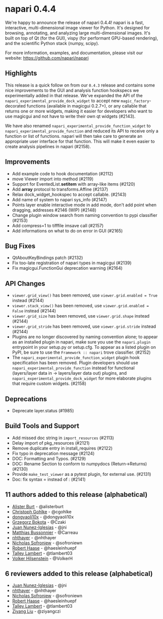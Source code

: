 # napari 0.4.4

We're happy to announce the release of napari 0.4.4!
napari is a fast, interactive, multi-dimensional image viewer for Python.
It's designed for browsing, annotating, and analyzing large multi-dimensional
images. It's built on top of Qt (for the GUI), vispy (for performant GPU-based
rendering), and the scientific Python stack (numpy, scipy).


For more information, examples, and documentation, please visit our website:
https://github.com/napari/napari

## Highlights
This release is a quick follow on from our `0.4.3` release and contains some
nice improvements to the GUI and analysis function hookspecs we experimentally
added in that release. We've expanded the API of the
`napari_experimental_provide_dock_widget` to accept new `magic_factory`-
decorated functions (available in magicgui 0.2.7+), or any callable that
returns one or more widgets, making it easier for developers who want to use
magicgui and not have to write their own qt widgets (#2143).

We have also renamed `napari_experimental_provide_function_widget` to
`napari_experimental_provide_function` and reduced its API to receive only a
function or list of functions. napari will then take care to generate an
appropriate user interface for that function. This will make it even easier to
create analysis pipelines in napari (#2158).


## Improvements
- Add example code to hook documentation (#2112)
- move Viewer import into method (#2119)
- Support for EventedList.__setitem__ with array-like items (#2120)
- Add __array__ protocol to transforms.Affine (#2137)
- Relax dock_widget_hookspec to accept callable. (#2143)
- Add name of system to napari sys_info (#2147)
- Points layer enable interactive mode in add mode, don't add point when dragging, addresses #2146 (WIP) (#2148)
- Change plugin window search from naming convention to pypi classifier (#2153)
- Add compress=1 to tifffile imsave call (#2157)
- Add informations on what to do on error in GUI (#2165)


## Bug Fixes
- QtAboutKeyBindings patch (#2132)
- Fix too-late registration of napari types in magicgui (#2139)
- Fix magicgui.FunctionGui deprecation warning (#2164)


## API Changes
- `viewer.grid_view()` has been removed, use `viewer.grid.enabled = True`
  instead (#2144)
- `viewer.stack_view()` has been removed, use `viewer.grid.enabled = False`
  instead (#2144)
- `viewer.grid_size` has been removed, use `viewer.grid.shape` instead (#2144)
- `viewer.grid_stride` has been removed, use `viewer.grid.stride` instead
  (#2144)
- Plugins are no longer discovered by naming convention alone; to appear as an
  installed plugin in napari, make sure you use the `napari.plugin`
  entrypoint in your setup.py or setup.cfg. To appear as a listed plugin on
  PyPI, be sure to use the `Framework :: napari` trove classifier. (#2152)
- The `napari_experimental_provide_function_widget` plugin hook
  specification has been removed. Plugin developers should use
  `napari_experimental_provide_function` instead for functional
  (layers/layer data in -> layers/layer data out) plugins, and
  `napari_experimental_provide_dock_widget` for more elaborate plugins
  that require custom widgets. (#2158)


## Deprecations
- Deprecate layer.status (#1985)


## Build Tools and Support
- Add missed doc string in `import_resources` (#2113)
- Delay import of pkg_resources (#2121)
- Remove duplicate entry in install_requires (#2122)
- Fix typo in deprecation message (#2124)
- DOC: Formatting and Typos. (#2129)
- DOC: Rename Section to conform to numpydocs (Return->Returns) (#2130)
- Provide `make_test_viewer` as a pytest plugin, for external use. (#2131)
- Doc: fix syntax = instead of : (#2141)


## 11 authors added to this release (alphabetical)

- [Alister Burt](https://github.com/napari/napari/commits?author=alisterburt) - @alisterburt
- [Christoph Gohlke](https://github.com/napari/napari/commits?author=cgohlke) - @cgohlke
- [dongyaoli10x](https://github.com/napari/napari/commits?author=dongyaoli10x) - @dongyaoli10x
- [Grzegorz Bokota](https://github.com/napari/napari/commits?author=Czaki) - @Czaki
- [Juan Nunez-Iglesias](https://github.com/napari/napari/commits?author=jni) - @jni
- [Matthias Bussonnier](https://github.com/napari/napari/commits?author=Carreau) - @Carreau
- [nhthayer](https://github.com/napari/napari/commits?author=nhthayer) - @nhthayer
- [Nicholas Sofroniew](https://github.com/napari/napari/commits?author=sofroniewn) - @sofroniewn
- [Robert Haase](https://github.com/napari/napari/commits?author=haesleinhuepf) - @haesleinhuepf
- [Talley Lambert](https://github.com/napari/napari/commits?author=tlambert03) - @tlambert03
- [Volker Hilsenstein](https://github.com/napari/napari/commits?author=VolkerH) - @VolkerH


## 6 reviewers added to this release (alphabetical)

- [Juan Nunez-Iglesias](https://github.com/napari/napari/commits?author=jni) - @jni
- [nhthayer](https://github.com/napari/napari/commits?author=nhthayer) - @nhthayer
- [Nicholas Sofroniew](https://github.com/napari/napari/commits?author=sofroniewn) - @sofroniewn
- [Robert Haase](https://github.com/napari/napari/commits?author=haesleinhuepf) - @haesleinhuepf
- [Talley Lambert](https://github.com/napari/napari/commits?author=tlambert03) - @tlambert03
- [Ziyang Liu](https://github.com/napari/napari/commits?author=ziyangczi) - @ziyangczi
